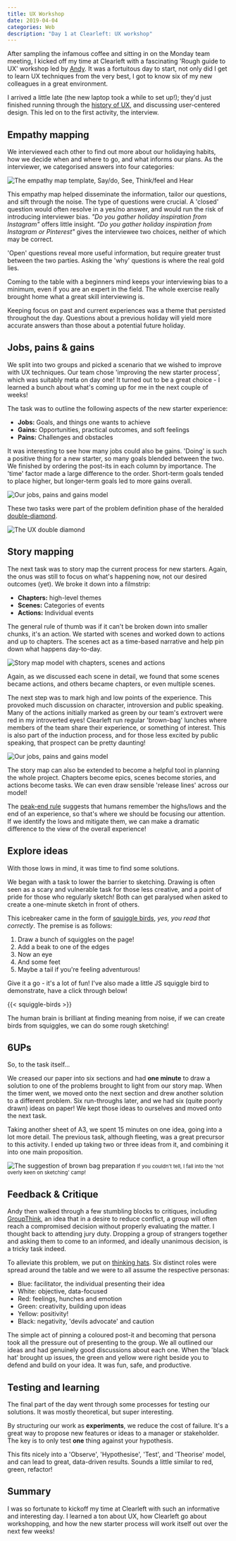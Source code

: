 ```yaml
---
title: UX Workshop
date: 2019-04-04
categories: Web
description: "Day 1 at Clearleft: UX workshop"
---
```


After sampling the infamous coffee and sitting in on the Monday team meeting, I kicked off my time at Clearleft with a fascinating 'Rough guide to UX' workshop led by [Andy](https://clearleft.com/team/andy-thornton). It was a fortuitous day to start, not only did I get to learn UX techniques from the very best, I got to know six of my new colleagues in a great environment.

I arrived a little late (the new laptop took a while to set up!); they'd just finished running through the [history of UX](https://clearleft.com/posts/ux-short-history), and discussing user-centered design. This led on to the first activity, the interview.

## Empathy mapping

We interviewed each other to find out more about our holidaying habits, how we decide when and where to go, and what informs our plans. As the interviewer, we categorised answers into four categories:

![The empathy map template, Say/do, See, Think/feel and Hear](/images/blog/ux-workshop-empathy-map.png)

This empathy map helped disseminate the information, tailor our questions, and sift through the noise. The type of questions were crucial. A 'closed' question would often resolve in a yes/no answer, and would run the risk of introducing interviewer bias. _"Do you gather holiday inspiration from Instagram"_ offers little insight. _"Do you gather holiday inspiration from Instagram or Pinterest"_ gives the interviewee two choices, neither of which may be correct.

'Open' questions reveal more useful information, but require greater trust between the two parties. Asking the 'why' questions is where the real gold lies.

Coming to the table with a beginners mind keeps your interviewing bias to a minimum, even if you are an expert in the field. The whole exercise really brought home what a great skill interviewing is.

Keeping focus on past and current experiences was a theme that persisted throughout the day. Questions about a previous holiday will yield more accurate answers than those about a potential future holiday.

## Jobs, pains & gains

We split into two groups and picked a scenario that we wished to improve with UX techniques. Our team chose 'improving the new starter process', which was suitably meta on day one! It turned out to be a great choice - I learned a bunch about what's coming up for me in the next couple of weeks!

The task was to outline the following aspects of the new starter experience:

- **Jobs:** Goals, and things one wants to achieve
- **Gains:** Opportunities, practical outcomes, and soft feelings
- **Pains:** Challenges and obstacles

It was interesting to see how many jobs could also be gains. 'Doing' is such a positive thing for a new starter, so many goals blended between the two. We finished by ordering the post-its in each column by importance. The 'time' factor made a large difference to the order. Short-term goals tended to place higher, but longer-term goals led to more gains overall.

![Our jobs, pains and gains model](/images/blog/ux-workshop-jobs-gains-pains.jpg)

These two tasks were part of the problem definition phase of the heralded [double-diamond](https://www.designcouncil.org.uk/news-opinion/design-process-what-double-diamond).

![The UX double diamond](/images/blog/ux-workshop-double-diamond.png)

## Story mapping

The next task was to story map the current process for new starters. Again, the onus was still to focus on what's happening now, not our desired outcomes (yet). We broke it down into a filmstrip:

- **Chapters:** high-level themes
- **Scenes:** Categories of events
- **Actions:** Individual events

The general rule of thumb was if it can't be broken down into smaller chunks, it's an action. We started with scenes and worked down to actions and up to chapters. The scenes act as a time-based narrative and help pin down what happens day-to-day.

![Story map model with chapters, scenes and actions](/images/blog/ux-workshop-story-map.png)

Again, as we discussed each scene in detail, we found that some scenes became actions, and others became chapters, or even multiple scenes.

The next step was to mark high and low points of the experience. This provoked much discussion on character, introversion and public speaking. Many of the actions initially marked as green by our team's extrovert were red in my introverted eyes! Clearleft run regular 'brown-bag' lunches where members of the team share their experience, or something of interest. This is also part of the induction process, and for those less excited by public speaking, that prospect can be pretty daunting!

![Our jobs, pains and gains model](/images/blog/ux-workshop-story-map.jpg)

The story map can also be extended to become a helpful tool in planning the whole project. Chapters become epics, scenes become stories, and actions become tasks. We can even draw sensible 'release lines' across our model!

The [peak-end rule](https://en.wikipedia.org/wiki/Peak%E2%80%93end_rule) suggests that humans remember the highs/lows and the end of an experience, so that's where we should be focusing our attention. If we identify the lows and mitigate them, we can make a dramatic difference to the view of the overall experience!

## Explore ideas

With those lows in mind, it was time to find some solutions.

We began with a task to lower the barrier to sketching. Drawing is often seen as a scary and vulnerable task for those less creative, and a point of pride for those who regularly sketch! Both can get paralysed when asked to create a one-minute sketch in front of others.

This icebreaker came in the form of [squiggle birds](https://gamestorming.com/squiggle-birds/), _yes, you read that correctly_. The premise is as follows:

1. Draw a bunch of squiggles on the page!
2. Add a beak to one of the edges
3. Now an eye
4. And some feet
5. Maybe a tail if you're feeling adventurous!

Give it a go - it's a lot of fun! I've also made a little JS squiggle bird to demonstrate, have a click through below!

{{< squiggle-birds >}}

The human brain is brilliant at finding meaning from noise, if we can create birds from squiggles, we can do some rough sketching!

## 6UPs

So, to the task itself...

We creased our paper into six sections and had **one minute** to draw a solution to one of the problems brought to light from our story map. When the timer went, we moved onto the next section and drew another solution to a different problem. Six run-throughs later, and we had six (quite poorly drawn) ideas on paper! We kept those ideas to ourselves and moved onto the next task.

Taking another sheet of A3, we spent 15 minutes on one idea, going into a lot more detail. The previous task, although fleeting, was a great precursor to this activity. I ended up taking two or three ideas from it, and combining it into one main proposition.

![The suggestion of brown bag preparation](/images/blog/ux-workshop-solution.jpg)
<small>If you couldn't tell, I fall into the 'not overly keen on sketching' camp!</small>

## Feedback & Critique

Andy then walked through a few stumbling blocks to critiques, including [GroupThink](https://en.wikipedia.org/wiki/Groupthink), an idea that in a desire to reduce conflict, a group will often reach a compromised decision without properly evaluating the matter. I thought back to attending jury duty. Dropping a group of strangers together and asking them to come to an informed, and ideally unanimous decision, is a tricky task indeed.

To alleviate this problem, we put on [thinking hats](http://www.debonogroup.com/six_thinking_hats.php). Six distinct roles were spread around the table and we were to all assume the respective personas:

- Blue: facilitator, the individual presenting their idea
- White: objective, data-focused
- Red: feelings, hunches and emotion
- Green: creativity, building upon ideas
- Yellow: positivity!
- Black: negativity, 'devils advocate' and caution

The simple act of pinning a coloured post-it and becoming that persona took all the pressure out of presenting to the group. We all outlined our ideas and had genuinely good discussions about each one. When the 'black hat' brought up issues, the green and yellow were right beside you to defend and build on your idea. It was fun, safe, and productive.

## Testing and learning

The final part of the day went through some processes for testing our solutions. It was mostly theoretical, but super interesting.

By structuring our work as **experiments**, we reduce the cost of failure. It's a great way to propose new features or ideas to a manager or stakeholder. The key is to only test **one** thing against your hypothesis.

This fits nicely into a 'Observe', 'Hypothesise', 'Test', and 'Theorise' model, and can lead to great, data-driven results. Sounds a little similar to red, green, refactor!

## Summary

I was so fortunate to kickoff my time at Clearleft with such an informative and interesting day. I learned a ton about UX, how Clearleft go about workshopping, and how the new starter process will work itself out over the next few weeks!

